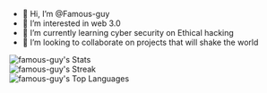 - 👋 Hi, I’m @Famous-guy
- 👀 I’m interested in web 3.0
- 🌱 I’m currently learning cyber security on Ethical hacking
- 💞️ I’m looking to collaborate on projects that will shake the world

<!--- 📫 How to reach me ...

<!---
Famous-guy/Famous-guy is a ✨ special ✨ repository because its `README.md` (this file) appears on your GitHub profile.
You can click the Preview link to take a look at your changes.
--->

![famous-guy's Stats](https://github-readme-stats.vercel.app/api?username=famous-guy&theme=vue-dark&show_icons=true&hide_border=true&count_private=true)
<br>
![famous-guy's Streak](https://github-readme-streak-stats.herokuapp.com/?user=famous-guy&theme=vue-dark&hide_border=true)
<br>
![famous-guy's Top Languages](https://github-readme-stats.vercel.app/api/top-langs/?username=famous-guy&theme=vue-dark&show_icons=true&hide_border=true&layout=compact)
